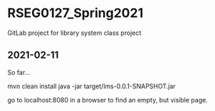 # RSEG0127_Spring2021

GitLab project for library system class project

## 2021-02-11
So far...

mvn clean install
java -jar target/lms-0.0.1-SNAPSHOT.jar

go to localhost:8080 in a browser to find an empty, but visible page.